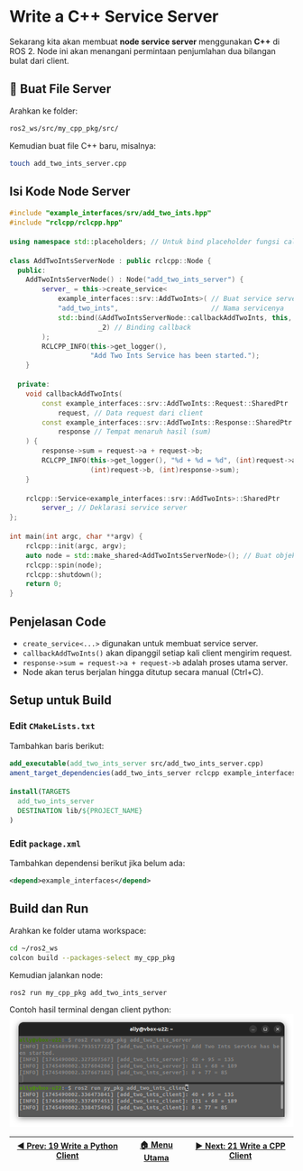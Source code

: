 # Write a C++ Service Server

Sekarang kita akan membuat **node service server** menggunakan **C++** di ROS 2. Node ini akan menangani permintaan penjumlahan dua bilangan bulat dari client.

## 📁 Buat File Server

Arahkan ke folder:

```bash
ros2_ws/src/my_cpp_pkg/src/
```

Kemudian buat file C++ baru, misalnya:

```bash
touch add_two_ints_server.cpp
```

## Isi Kode Node Server

```cpp
#include "example_interfaces/srv/add_two_ints.hpp"
#include "rclcpp/rclcpp.hpp"

using namespace std::placeholders; // Untuk bind placeholder fungsi callback

class AddTwoIntsServerNode : public rclcpp::Node {
  public:
    AddTwoIntsServerNode() : Node("add_two_ints_server") {
        server_ = this->create_service<
            example_interfaces::srv::AddTwoInts>( // Buat service server
            "add_two_ints",                       // Nama servicenya
            std::bind(&AddTwoIntsServerNode::callbackAddTwoInts, this, _1,
                      _2) // Binding callback
        );
        RCLCPP_INFO(this->get_logger(),
                    "Add Two Ints Service has been started.");
    }

  private:
    void callbackAddTwoInts(
        const example_interfaces::srv::AddTwoInts::Request::SharedPtr
            request, // Data request dari client
        const example_interfaces::srv::AddTwoInts::Response::SharedPtr
            response // Tempat menaruh hasil (sum)
    ) {
        response->sum = request->a + request->b;
        RCLCPP_INFO(this->get_logger(), "%d + %d = %d", (int)request->a,
                    (int)request->b, (int)response->sum);
    }

    rclcpp::Service<example_interfaces::srv::AddTwoInts>::SharedPtr
        server_; // Deklarasi service server
};

int main(int argc, char **argv) {
    rclcpp::init(argc, argv);
    auto node = std::make_shared<AddTwoIntsServerNode>(); // Buat objek node
    rclcpp::spin(node);
    rclcpp::shutdown();
    return 0;
}
```

## Penjelasan Code

- `create_service<...>` digunakan untuk membuat service server.
- `callbackAddTwoInts()` akan dipanggil setiap kali client mengirim request.
- `response->sum = request->a + request->b` adalah proses utama server.
- Node akan terus berjalan hingga ditutup secara manual (Ctrl+C).

## Setup untuk Build

### Edit `CMakeLists.txt`

Tambahkan baris berikut:

```cmake
add_executable(add_two_ints_server src/add_two_ints_server.cpp)
ament_target_dependencies(add_two_ints_server rclcpp example_interfaces)

install(TARGETS
  add_two_ints_server
  DESTINATION lib/${PROJECT_NAME}
)
```

### Edit `package.xml`

Tambahkan dependensi berikut jika belum ada:

```xml
<depend>example_interfaces</depend>
```

## Build dan Run

Arahkan ke folder utama workspace:

```bash
cd ~/ros2_ws
colcon build --packages-select my_cpp_pkg
```

Kemudian jalankan node:

```bash
ros2 run my_cpp_pkg add_two_ints_server
```

Contoh hasil terminal dengan client python:
![terminal cpp server](/assets/terminal_cpp_server.png)

| [◀️ Prev: 19 Write a Python Client](../19_python_client/) | [🏠 Menu Utama](/) | [▶️ Next: 21 Write a CPP Client](../21_cpp_client/) |
| -------------------------------------------------------- | ----------------- | -------------------------------------------------- |